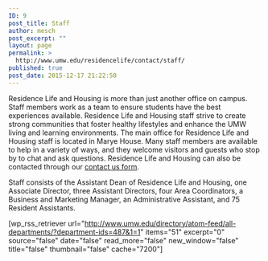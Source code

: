 ```yaml
---
ID: 9
post_title: Staff
author: mesch
post_excerpt: ""
layout: page
permalink: >
  http://www.umw.edu/residencelife/contact/staff/
published: true
post_date: 2015-12-17 21:22:50
---
```

Residence Life and Housing is more than just another office on campus. Staff members work as a team to ensure students have the best experiences available. Residence Life and Housing staff strive to create strong communities that foster healthy lifestyles and enhance the UMW living and learning environments. The main office for Residence Life and Housing staff is located in Marye House. Many staff members are available to help in a variety of ways, and they welcome visitors and guests who stop by to chat and ask questions. Residence Life and Housing can also be contacted through our <a href="http://www.umw.edu/residencelife/contact/">contact us form</a>.

Staff consists of the Assistant Dean of Residence Life and Housing, one Associate Director, three Assistant Directors, four Area Coordinators, a Business and Marketing Manager, an Administrative Assistant, and 75 Resident Assistants.

[wp_rss_retriever url="http://www.umw.edu/directory/atom-feed/all-departments/?department-ids=487&1=1" items="51" excerpt="0" source="false" date="false" read_more="false" new_window="false" title="false" thumbnail="false" cache="7200"]